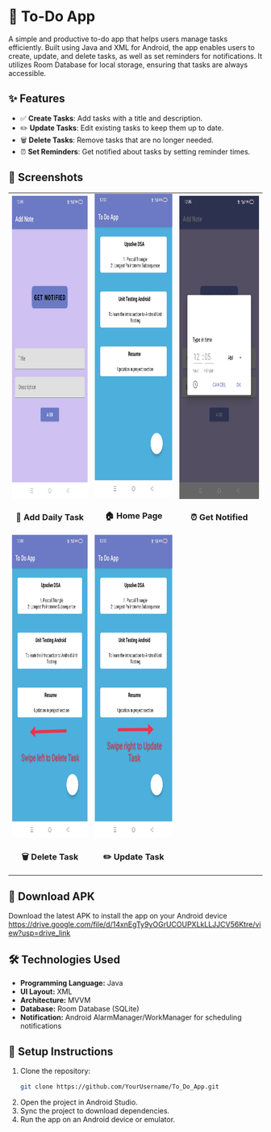 # 📝 To-Do App

A simple and productive to-do app that helps users manage tasks efficiently. Built using Java and XML for Android, the app enables users to create, update, and delete tasks, as well as set reminders for notifications. It utilizes Room Database for local storage, ensuring that tasks are always accessible.

## ✨ Features

- ✅ **Create Tasks**: Add tasks with a title and description.
- ✏️ **Update Tasks**: Edit existing tasks to keep them up to date.
- 🗑️ **Delete Tasks**: Remove tasks that are no longer needed.
- ⏰ **Set Reminders**: Get notified about tasks by setting reminder times.


## 📸 Screenshots
<table>
    <tr>
        <td align="center">
            <img src="images/add_task.jpg" alt="Add Task" width="300" height="600" />
            <h3>📝 Add Daily Task</h3>
        </td>
        <td align="center">
            <img src="images/all_task.jpg" alt="Home Page" width="300" height="600" />
            <h3>🏠 Home Page</h3>
        </td>
        <td align="center">
            <img src="images/choose_time.jpg" alt="Get Notified" width="300" height="600" />
            <h3>⏰ Get Notified</h3>
        </td>
    </tr>
    <tr>
        <td align="center">
            <img src="images/delete.jpg" alt="Delete Task" width="300" height="600" />
            <h3>🗑️ Delete Task</h3>
        </td>
        <td align="center">
            <img src="images/update.jpg" alt="Update Task" width="300" height="600" />
            <h3>✏️ Update Task</h3>
        </td>
    </tr>
</table>

## 📱 Download APK

Download the latest APK to install the app on your Android device 
https://drive.google.com/file/d/14xnEgTy9yOGrUCOUPXLkLLJJCV56Ktre/view?usp=drive_link


## 🛠️ Technologies Used

- **Programming Language:** Java
- **UI Layout:** XML
- **Architecture:** MVVM
- **Database:** Room Database (SQLite)
- **Notification:** Android AlarmManager/WorkManager for scheduling notifications

## 🚀 Setup Instructions

1. Clone the repository:
    ```bash
    git clone https://github.com/YourUsername/To_Do_App.git
    ```
2. Open the project in Android Studio.
3. Sync the project to download dependencies.
4. Run the app on an Android device or emulator.


